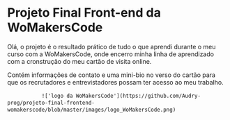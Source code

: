 # Projeto Final Front-end da WoMakersCode

Olá, o projeto é o resultado prático de  tudo o que aprendi durante o meu curso com a WoMakersCode, onde encerro minha linha de aprendizado com a cronstrução do meu cartão de visita online.

Contém informações de contato e uma mini-bio no verso do cartão para que os recrutadores e entrevistadores possam ter acesso ao meu trabalho.

               !['logo da WoMakersCode'](https://github.com/Audry-prog/projeto-final-frontend-womakerscode/blob/master/images/logo_WoMakersCode.png)
